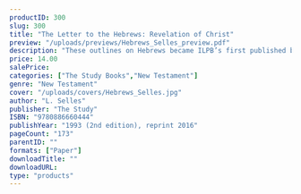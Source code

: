 ```yaml
---
productID: 300
slug: 300
title: "The Letter to the Hebrews: Revelation of Christ"
preview: "/uploads/previews/Hebrews_Selles_preview.pdf"
description: "These outlines on Hebrews became ILPB’s first published book. After years of further study, Professor Selles updated and revised the outlines, to reflect his growth in scope and understanding of the book of Hebrews. At its heart, this book is an exhortation to readers to remain faithful to the Lord and to the glorious gospel which they have received. 16 Outlines; each concludes with a series of questions to stimulate discussion and debate."
price: 14.00
salePrice: 
categories: ["The Study Books","New Testament"]
genre: "New Testament"
cover: "/uploads/covers/Hebrews_Selles.jpg"
author: "L. Selles"
publisher: "The Study"
ISBN: "9780886660444"
publishYear: "1993 (2nd edition), reprint 2016"
pageCount: "173"
parentID: ""
formats: ["Paper"]
downloadTitle: ""
downloadURL: 
type: "products"
---
```

